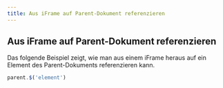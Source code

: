 ```yaml
---
title: Aus iFrame auf Parent-Dokument referenzieren
---
```


## Aus iFrame auf Parent-Dokument referenzieren

Das folgende Beispiel zeigt, wie man aus einem iFrame heraus auf ein Element des Parent-Dokuments referenzieren kann.

```javascript
parent.$('element')
```
